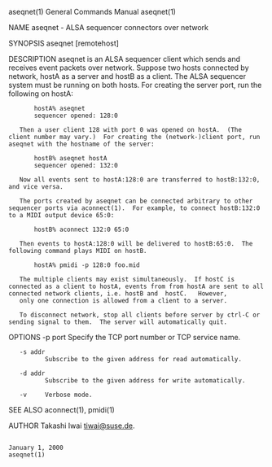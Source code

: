 aseqnet(1)                                                                              General Commands Manual                                                                             aseqnet(1)

NAME
       aseqnet - ALSA sequencer connectors over network

SYNOPSIS
       aseqnet [remotehost]

DESCRIPTION
       aseqnet  is an ALSA sequencer client which sends and receives event packets over network.  Suppose two hosts connected by network, hostA as a server and hostB as a client.  The ALSA sequencer
       system must be running on both hosts.  For creating the server port, run the following on hostA:

           hostA% aseqnet
           sequencer opened: 128:0

       Then a user client 128 with port 0 was opened on hostA.  (The client number may vary.)  For creating the (network-)client port, run aseqnet with the hostname of the server:

           hostB% aseqnet hostA
           sequencer opened: 132:0

       Now all events sent to hostA:128:0 are transferred to hostB:132:0, and vice versa.

       The ports created by aseqnet can be connected arbitrary to other sequencer ports via aconnect(1).  For example, to connect hostB:132:0 to a MIDI output device 65:0:

           hostB% aconnect 132:0 65:0

       Then events to hostA:128:0 will be delivered to hostB:65:0.  The following command plays MIDI on hostB.

           hostA% pmidi -p 128:0 foo.mid

       The multiple clients may exist simultaneously.  If hostC is connected as a client to hostA, events from from hostA are sent to all connected network clients, i.e. hostB and  hostC.   However,
       only one connection is allowed from a client to a server.

       To disconnect network, stop all clients before server by ctrl-C or sending signal to them.  The server will automatically quit.

OPTIONS
       -p port
              Specify the TCP port number or TCP service name.

       -s addr
              Subscribe to the given address for read automatically.

       -d addr
              Subscribe to the given address for write automatically.

       -v     Verbose mode.

SEE ALSO
       aconnect(1), pmidi(1)

AUTHOR
       Takashi Iwai <tiwai@suse.de>.

                                                                                            January 1, 2000                                                                                 aseqnet(1)
